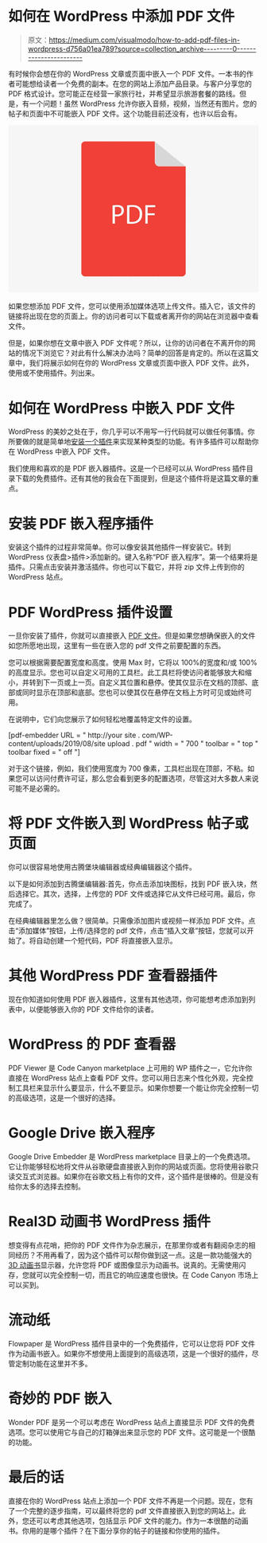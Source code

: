 # 如何在 WordPress 中添加 PDF 文件

> 原文：<https://medium.com/visualmodo/how-to-add-pdf-files-in-wordpress-d756a01ea789?source=collection_archive---------0----------------------->

有时候你会想在你的 WordPress 文章或页面中嵌入一个 PDF 文件。一本书的作者可能想给读者一个免费的副本。在您的网站上添加产品目录。与客户分享您的 PDF 格式设计。您可能正在经营一家旅行社，并希望显示旅游套餐的路线。但是，有一个问题！虽然 WordPress 允许你嵌入音频，视频，当然还有图片。您的帖子和页面中不可能嵌入 PDF 文件。这个功能目前还没有，也许以后会有。

![](img/78a4617c0a2b319f790cb2ccc2dcd909.png)

如果您想添加 PDF 文件，您可以使用添加媒体选项上传文件。插入它，该文件的链接将出现在您的页面上。你的访问者可以下载或者离开你的网站在浏览器中查看文件。

但是，如果你想在文章中嵌入 PDF 文件呢？所以，让你的访问者在不离开你的网站的情况下浏览它？对此有什么解决办法吗？简单的回答是肯定的。所以在这篇文章中，我们将展示如何在你的 WordPress 文章或页面中嵌入 PDF 文件。此外，使用或不使用插件。列出来。

# 如何在 WordPress 中嵌入 PDF 文件

WordPress 的美妙之处在于，你几乎可以不用写一行代码就可以做任何事情。你所要做的就是简单地[安装一个插件](https://visualmodo.com/install-wordpress-plugins/)来实现某种类型的功能。有许多插件可以帮助你在 WordPress 中嵌入 PDF 文件。

我们使用和喜欢的是 PDF 嵌入器插件。这是一个已经可以从 WordPress 插件目录下载的免费插件。还有其他的我会在下面提到，但是这个插件将是这篇文章的重点。

# 安装 PDF 嵌入程序插件

安装这个插件的过程非常简单。你可以像安装其他插件一样安装它。转到 WordPress 仪表盘>插件>添加新的。键入名称“PDF 嵌入程序”。第一个结果将是插件。只需点击安装并激活插件。你也可以下载它，并将 zip 文件上传到你的 WordPress 站点。

# PDF WordPress 插件设置

一旦你安装了插件，你就可以直接嵌入 [PDF 文件](https://en.wikipedia.org/wiki/PDF)。但是如果您想确保嵌入的文件如您所愿地出现，这里有一些在嵌入您的 pdf 文件之前要配置的东西。

您可以根据需要配置宽度和高度。使用 Max 时，它将以 100%的宽度和/或 100%的高度显示。您也可以自定义可用的工具栏。此工具栏将使访问者能够放大和缩小，并转到下一页或上一页。自定义其位置和悬停。使其仅显示在文档的顶部、底部或同时显示在顶部和底部。您也可以使其仅在悬停在文档上方时可见或始终可用。

在说明中，它们向您展示了如何轻松地覆盖特定文件的设置。

[pdf-embedder URL = " http://your site . com/WP-content/uploads/2019/08/site upload . pdf " width = " 700 " toolbar = " top " toolbar fixed = " off "]

对于这个链接，例如，我们使用宽度为 700 像素，工具栏出现在顶部，不粘。如果您可以访问付费许可证，那么您会看到更多的配置选项，尽管这对大多数人来说可能不是必需的。

# 将 PDF 文件嵌入到 WordPress 帖子或页面

你可以很容易地使用古腾堡块编辑器或经典编辑器这个插件。

以下是如何添加到古腾堡编辑器:首先，你点击添加块图标，找到 PDF 嵌入块，然后选择它。其次，选择，上传您的 PDF 文件或选择它从文件已经可用。最后，你完成了。

在经典编辑器里怎么做？很简单。只需像添加图片或视频一样添加 PDF 文件。点击“添加媒体”按钮，上传/选择您的 pdf 文件，点击“插入文章”按钮，您就可以开始了。将自动创建一个短代码，PDF 将直接嵌入显示。

# 其他 WordPress PDF 查看器插件

现在你知道如何使用 PDF 嵌入器插件，这里有其他选项，你可能想考虑添加到列表中，以便能够嵌入你的 PDF 文件给你的读者。

# WordPress 的 PDF 查看器

PDF Viewer 是 Code Canyon marketplace 上可用的 WP 插件之一，它允许你直接在 WordPress 站点上查看 PDF 文件。您可以用日志来个性化外观，完全控制工具栏来显示什么要显示，什么不要显示。如果你想要一个能让你完全控制一切的高级选项，这是一个很好的选择。

# Google Drive 嵌入程序

Google Drive Embedder 是 WordPress marketplace 目录上的一个免费选项。它让你能够轻松地将文件从谷歌硬盘直接嵌入到你的网站或页面。您将使用谷歌只读交互式浏览器。如果你在谷歌文档上有你的文件，这个插件是很棒的。但是没有给你太多的选择去控制。

# Real3D 动画书 WordPress 插件

想变得有点花哨，把你的 PDF 文件作为杂志展示，在那里你或者有翻阅杂志的相同经历？不用再看了，因为这个插件可以帮你做到这一点。这是一款功能强大的 [3D 动画书](https://roadtoblogging.com/go/real3d-flipbook/)显示器，允许您将 PDF 或图像显示为动画书。说真的。无需使用闪存，您就可以完全控制一切，而且它的响应速度也很快。在 Code Canyon 市场上可以买到。

# 流动纸

Flowpaper 是 WordPress 插件目录中的一个免费插件，它可以让您将 PDF 文件作为动画书嵌入。如果你不想使用上面提到的高级选项，这是一个很好的插件，尽管定制功能在这里并不多。

# 奇妙的 PDF 嵌入

Wonder PDF 是另一个可以考虑在 WordPress 站点上直接显示 PDF 文件的免费选项。您可以使用它与自己的灯箱弹出来显示您的 PDF 文件。这可能是一个很酷的功能。

# 最后的话

直接在你的 WordPress 站点上添加一个 PDF 文件不再是一个问题。现在，您有了一个完整的逐步指南，可以最终将您的 pdf 文件直接嵌入到您的网站上。此外，您还可以考虑其他选项，包括显示 PDF 文件的能力。作为一本很酷的动画书。你用的是哪个插件？在下面分享你的帖子的链接和你使用的插件。